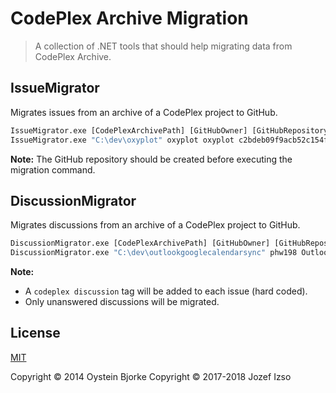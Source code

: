 # CodePlex Archive Migration

> A collection of .NET tools that should help migrating data from CodePlex Archive.


## IssueMigrator

Migrates issues from an archive of a CodePlex project to GitHub.

```bat
IssueMigrator.exe [CodePlexArchivePath] [GitHubOwner] [GitHubRepository] [GitHubAccessToken]
IssueMigrator.exe "C:\dev\oxyplot" oxyplot oxyplot c2bdeb09f9acb52c154fb21ab6a3239452ad615e
```

**Note:** The GitHub repository should be created before executing the migration command.


## DiscussionMigrator

Migrates discussions from an archive of a CodePlex project to GitHub.

```bat
DiscussionMigrator.exe [CodePlexArchivePath] [GitHubOwner] [GitHubRepository] [GitHubPassword]
DiscussionMigrator.exe "C:\dev\outlookgooglecalendarsync" phw198 OutlookGoogleCalendarSync yourGitPassword
```

**Note:**

- A `codeplex discussion` tag will be added to each issue (hard coded).
- Only unanswered discussions will be migrated.


## License

[MIT](LICENSE)

Copyright © 2014 Oystein Bjorke
Copyright © 2017-2018 Jozef Izso
